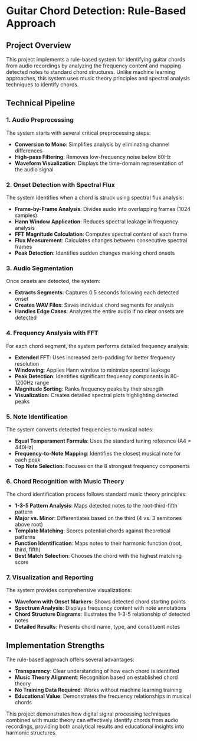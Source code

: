 # Guitar Chord Detection: Rule-Based Approach

## Project Overview
This project implements a rule-based system for identifying guitar chords from audio recordings by analyzing the frequency content and mapping detected notes to standard chord structures. Unlike machine learning approaches, this system uses music theory principles and spectral analysis techniques to identify chords.

## Technical Pipeline

### 1. Audio Preprocessing
The system starts with several critical preprocessing steps:
- **Conversion to Mono**: Simplifies analysis by eliminating channel differences
- **High-pass Filtering**: Removes low-frequency noise below 80Hz
- **Waveform Visualization**: Displays the time-domain representation of the audio signal

### 2. Onset Detection with Spectral Flux
The system identifies when a chord is struck using spectral flux analysis:
- **Frame-by-Frame Analysis**: Divides audio into overlapping frames (1024 samples)
- **Hann Window Application**: Reduces spectral leakage in frequency analysis
- **FFT Magnitude Calculation**: Computes spectral content of each frame
- **Flux Measurement**: Calculates changes between consecutive spectral frames
- **Peak Detection**: Identifies sudden changes marking chord onsets

### 3. Audio Segmentation
Once onsets are detected, the system:
- **Extracts Segments**: Captures 0.5 seconds following each detected onset
- **Creates WAV Files**: Saves individual chord segments for analysis
- **Handles Edge Cases**: Analyzes the entire audio if no clear onsets are detected

### 4. Frequency Analysis with FFT
For each chord segment, the system performs detailed frequency analysis:
- **Extended FFT**: Uses increased zero-padding for better frequency resolution
- **Windowing**: Applies Hann window to minimize spectral leakage
- **Peak Detection**: Identifies significant frequency components in 80-1200Hz range
- **Magnitude Sorting**: Ranks frequency peaks by their strength
- **Visualization**: Creates detailed spectral plots highlighting detected peaks

### 5. Note Identification
The system converts detected frequencies to musical notes:
- **Equal Temperament Formula**: Uses the standard tuning reference (A4 = 440Hz)
- **Frequency-to-Note Mapping**: Identifies the closest musical note for each peak
- **Top Note Selection**: Focuses on the 8 strongest frequency components

### 6. Chord Recognition with Music Theory
The chord identification process follows standard music theory principles:
- **1-3-5 Pattern Analysis**: Maps detected notes to the root-third-fifth pattern
- **Major vs. Minor**: Differentiates based on the third (4 vs. 3 semitones above root)
- **Template Matching**: Scores potential chords against theoretical patterns
- **Function Identification**: Maps notes to their harmonic function (root, third, fifth)
- **Best Match Selection**: Chooses the chord with the highest matching score

### 7. Visualization and Reporting
The system provides comprehensive visualizations:
- **Waveform with Onset Markers**: Shows detected chord starting points
- **Spectrum Analysis**: Displays frequency content with note annotations
- **Chord Structure Diagrams**: Illustrates the 1-3-5 relationship of detected notes
- **Detailed Results**: Presents chord name, type, and constituent notes

## Implementation Strengths
The rule-based approach offers several advantages:
- **Transparency**: Clear understanding of how each chord is identified
- **Music Theory Alignment**: Recognition based on established chord theory
- **No Training Data Required**: Works without machine learning training
- **Educational Value**: Demonstrates the frequency relationships in musical chords

This project demonstrates how digital signal processing techniques combined with music theory can effectively identify chords from audio recordings, providing both analytical results and educational insights into harmonic structures.